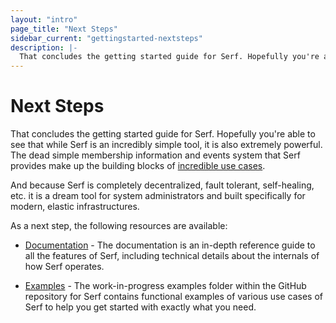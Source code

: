 ```yaml
---
layout: "intro"
page_title: "Next Steps"
sidebar_current: "gettingstarted-nextsteps"
description: |-
  That concludes the getting started guide for Serf. Hopefully you're able to see that while Serf is an incredibly simple tool, it is also extremely powerful. The dead simple membership information and events system that Serf provides make up the building blocks of incredible use cases.
---
```


# Next Steps

That concludes the getting started guide for Serf. Hopefully you're able to
see that while Serf is an incredibly simple tool, it is also extremely
powerful. The dead simple membership information and events system that
Serf provides make up the building blocks of [incredible use cases](/intro/use-cases.html).

And because Serf is completely decentralized, fault tolerant, self-healing,
etc. it is a dream tool for system administrators and built specifically
for modern, elastic infrastructures.

As a next step, the following resources are available:

* [Documentation](/docs/index.html) - The documentation is an in-depth reference
  guide to all the features of Serf, including technical details about the
  internals of how Serf operates.

* [Examples](https://github.com/danieldcm212/serf/tree/master/demo) - The work-in-progress examples folder within the GitHub
  repository for Serf contains functional examples of various use cases
  of Serf to help you get started with exactly what you need.
